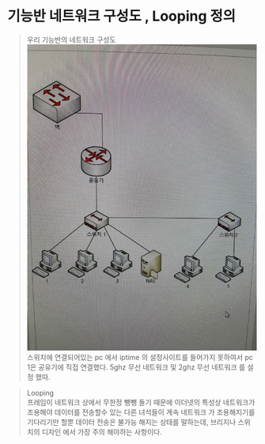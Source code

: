 # 기능반 네트워크 구성도 , Looping 정의
>우리 기능반의 네트워크 구성도 
![ex_screenshot](/images/Netwokimg.jpeg)
스위치에 연결되어있는 pc 에서 iptime 의 설정사이트를 들어가지 못하여서 pc 1은 공유기에 직접 연결했다. 5ghz 무선 네트워크 및 2ghz 무선 네트워크 를 설정 했따.

> Looping   
프레임이 네트워크 상에서 무한정 뺑뺑 돌기 때문에 이더넷의 특성상 네트워크가 조용해야 데이터를 전송할수 있는 다른 녀석들이 계속 네트워크 가 조용해지기를 기다리기만 할뿐 데이터 전송은 불가능 해지는 상태를 말하는데, 브리지나 스위치의 디자인 에서 가장 주의 해야하는 사항이다.  